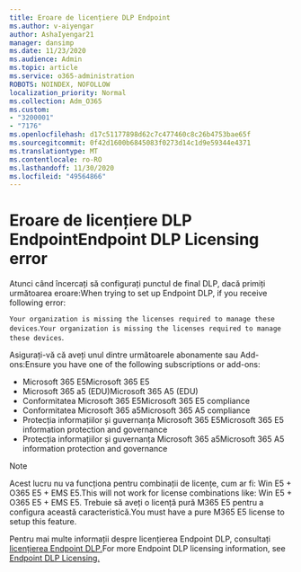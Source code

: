 ```yaml
---
title: Eroare de licențiere DLP Endpoint
ms.author: v-aiyengar
author: AshaIyengar21
manager: dansimp
ms.date: 11/23/2020
ms.audience: Admin
ms.topic: article
ms.service: o365-administration
ROBOTS: NOINDEX, NOFOLLOW
localization_priority: Normal
ms.collection: Adm_O365
ms.custom:
- "3200001"
- "7176"
ms.openlocfilehash: d17c51177898d62c7c477460c8c26b4753bae65f
ms.sourcegitcommit: 0f42d1600b6845083f0273d14c1d9e59344e4371
ms.translationtype: MT
ms.contentlocale: ro-RO
ms.lasthandoff: 11/30/2020
ms.locfileid: "49564866"
---
```

# <a name="endpoint-dlp-licensing-error"></a><span data-ttu-id="8fc41-102">Eroare de licențiere DLP Endpoint</span><span class="sxs-lookup"><span data-stu-id="8fc41-102">Endpoint DLP Licensing error</span></span>

<span data-ttu-id="8fc41-103">Atunci când încercați să configurați punctul de final DLP, dacă primiți următoarea eroare:</span><span class="sxs-lookup"><span data-stu-id="8fc41-103">When trying to set up Endpoint DLP, if you receive following error:</span></span>

<span data-ttu-id="8fc41-104">`Your organization is missing the licenses required to manage these devices`.</span><span class="sxs-lookup"><span data-stu-id="8fc41-104">`Your organization is missing the licenses required to manage these devices`.</span></span>

<span data-ttu-id="8fc41-105">Asigurați-vă că aveți unul dintre următoarele abonamente sau Add-ons:</span><span class="sxs-lookup"><span data-stu-id="8fc41-105">Ensure you have one of the following subscriptions or add-ons:</span></span>

- <span data-ttu-id="8fc41-106">Microsoft 365 E5</span><span class="sxs-lookup"><span data-stu-id="8fc41-106">Microsoft 365 E5</span></span>
- <span data-ttu-id="8fc41-107">Microsoft 365 a5 (EDU)</span><span class="sxs-lookup"><span data-stu-id="8fc41-107">Microsoft 365 A5 (EDU)</span></span>
- <span data-ttu-id="8fc41-108">Conformitatea Microsoft 365 E5</span><span class="sxs-lookup"><span data-stu-id="8fc41-108">Microsoft 365 E5 compliance</span></span>
- <span data-ttu-id="8fc41-109">Conformitatea Microsoft 365 a5</span><span class="sxs-lookup"><span data-stu-id="8fc41-109">Microsoft 365 A5 compliance</span></span>
- <span data-ttu-id="8fc41-110">Protecția informațiilor și guvernanța Microsoft 365 E5</span><span class="sxs-lookup"><span data-stu-id="8fc41-110">Microsoft 365 E5 information protection and governance</span></span>
- <span data-ttu-id="8fc41-111">Protecția informațiilor și guvernanța Microsoft 365 a5</span><span class="sxs-lookup"><span data-stu-id="8fc41-111">Microsoft 365 A5 information protection and governance</span></span>

> [!NOTE]
> <span data-ttu-id="8fc41-112">Acest lucru nu va funcționa pentru combinații de licențe, cum ar fi: Win E5 + O365 E5 + EMS E5.</span><span class="sxs-lookup"><span data-stu-id="8fc41-112">This will not work for license combinations like: Win E5 + O365 E5 +  EMS E5.</span></span> <span data-ttu-id="8fc41-113">Trebuie să aveți o licență pură M365 E5 pentru a configura această caracteristică.</span><span class="sxs-lookup"><span data-stu-id="8fc41-113">You must have a pure M365 E5 license to setup this feature.</span></span>

<span data-ttu-id="8fc41-114">Pentru mai multe informații despre licențierea Endpoint DLP, consultați [licențierea Endpoint DLP.](https://docs.microsoft.com/microsoft-365/compliance/endpoint-dlp-getting-started#onboarding-devices-into-device-management)</span><span class="sxs-lookup"><span data-stu-id="8fc41-114">For more Endpoint DLP licensing information, see [Endpoint DLP Licensing.](https://docs.microsoft.com/microsoft-365/compliance/endpoint-dlp-getting-started#onboarding-devices-into-device-management)</span></span>
